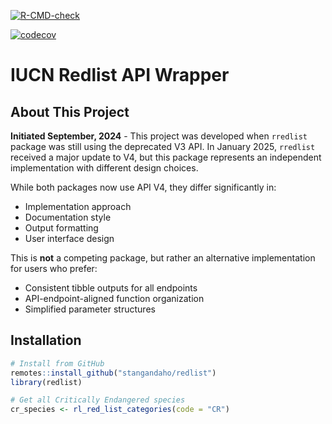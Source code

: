   <!-- badges: start -->
  [![R-CMD-check](https://github.com/stangandaho/redlist/actions/workflows/R-CMD-check.yaml/badge.svg)](https://github.com/stangandaho/redlist/actions/workflows/R-CMD-check.yaml)
  <!-- badges: end -->

[![codecov](https://codecov.io/gh/stangandaho/redlist/graph/badge.svg?token=AS6SSJ8F1N)](https://codecov.io/gh/stangandaho/redlist)


# IUCN Redlist API Wrapper

## About This Project

**Initiated September, 2024** - This project was developed when `rredlist` package 
was still using the deprecated V3 API. In January 2025, `rredlist` received a major 
update to V4, but this package represents an independent implementation with different design choices.

While both packages now use API V4, they differ significantly in:
- Implementation approach
- Documentation style
- Output formatting
- User interface design

This is **not** a competing package, but rather an alternative implementation for users who prefer:
- Consistent tibble outputs for all endpoints
- API-endpoint-aligned function organization
- Simplified parameter structures

## Installation

```r
# Install from GitHub
remotes::install_github("stangandaho/redlist")
library(redlist)

# Get all Critically Endangered species
cr_species <- rl_red_list_categories(code = "CR")
